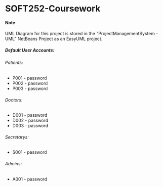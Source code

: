 # SOFT252-Coursework

#### Note
UML Diagram for this project is stored in the "ProjectManagementSystem - UML" NetBeans Project as an EasyUML project.

##### Default User Accounts:
###### Patients:
- P001 - password
- P002 - password
- P003 - password

###### Doctors:
- D001 - password
- D002 - password
- D003 - password

###### Secretarys:
- S001 - password

###### Admins:
- A001 - password
